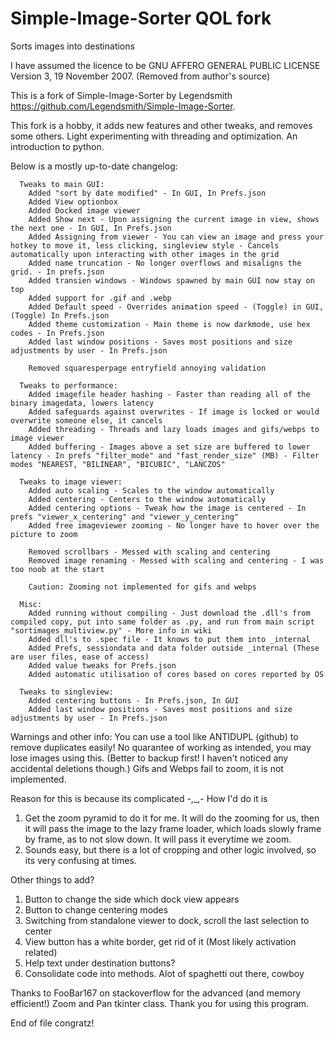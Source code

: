 # Simple-Image-Sorter QOL fork
Sorts images into destinations

I have assumed the licence to be GNU AFFERO GENERAL PUBLIC LICENSE Version 3, 19 November 2007. (Removed from author's source)

This is a fork of Simple-Image-Sorter by Legendsmith https://github.com/Legendsmith/Simple-Image-Sorter.

This fork is a hobby, it adds new features and other tweaks, and removes some others. Light experimenting with threading and optimization. An introduction to python.

Below is a mostly up-to-date changelog:

      Tweaks to main GUI:
        Added "sort by date modified" - In GUI, In Prefs.json
        Added View optionbox
        Added Docked image viewer
        Added Show next - Upon assigning the current image in view, shows the next one - In GUI, In Prefs.json
        Added Assigning from viewer - You can view an image and press your hotkey to move it, less clicking, singleview style - Cancels automatically upon interacting with other images in the grid
        Added name truncation - No longer overflows and misaligns the grid. - In prefs.json
        Added transien windows - Windows spawned by main GUI now stay on top
        Added support for .gif and .webp
        Added Default speed - Overrides animation speed - (Toggle) in GUI, (Toggle) In Prefs.json
        Added theme customization - Main theme is now darkmode, use hex codes - In Prefs.json
        Added last window positions - Saves most positions and size adjustments by user - In Prefs.json
        
        Removed squaresperpage entryfield annoying validation

      Tweaks to performance:
        Added imagefile header hashing - Faster than reading all of the binary imagedata, lowers latency
        Added safeguards against overwrites - If image is locked or would overwrite someone else, it cancels
        Added threading - Threads and lazy loads images and gifs/webps to image viewer
        Added buffering - Images above a set size are buffered to lower latency - In prefs "filter_mode" and "fast_render_size" (MB) - Filter modes "NEAREST, "BILINEAR", "BICUBIC", "LANCZOS"
        
      Tweaks to image viewer:
        Added auto scaling - Scales to the window automatically
        Added centering - Centers to the window automatically
        Added centering options - Tweak how the image is centered - In prefs "viewer_x_centering" and "viewer_y_centering"
        Added free imageviewer zooming - No longer have to hover over the picture to zoom
        
        Removed scrollbars - Messed with scaling and centering
        Removed image renaming - Messed with scaling and centering - I was too noob at the start
        
        Caution: Zooming not implemented for gifs and webps

      Misc:
        Added running without compiling - Just download the .dll's from compiled copy, put into same folder as .py, and run from main script "sortimages_multiview.py" - More info in wiki
        Added dll's to .spec file - It knows to put them into _internal
        Added Prefs, sessiondata and data folder outside _internal (These are user files, ease of access)
        Added value tweaks for Prefs.json
        Added automatic utilisation of cores based on cores reported by OS

      Tweaks to singleview:
        Added centering buttons - In Prefs.json, In GUI
        Added last window positions - Saves most positions and size adjustments by user - In Prefs.json

Warnings and other info:
  You can use a tool like ANTIDUPL (github) to remove duplicates easily!
  No quarantee of working as intended, you may lose images using this. (Better to backup first! I haven't noticed any accidental deletions though.)
  Gifs and Webps fail to zoom, it is not implemented.
    
  Reason for this is because its complicated -,_,- How I'd do it is
  1. Get the zoom pyramid to do it for me. It will do the zooming for us, then it will pass the image to the lazy frame loader, which loads slowly frame by frame, as to not slow down. It will pass it everytime we zoom.
  2. Sounds easy, but there is a lot of cropping and other logic involved, so its very confusing at times.

  Other things to add?
  1. Button to change the side which dock view appears
  2. Button to change centering modes
  3. Switching from standalone viewer to dock, scroll the last selection to center
  4. View button has a white border, get rid of it (Most likely activation related)
  5. Help text under destination buttons?
  6. Consolidate code into methods. Alot of spaghetti out there, cowboy
  
Thanks to FooBar167 on stackoverflow for the advanced (and memory efficient!) Zoom and Pan tkinter class. Thank you for using this program.

End of file congratz!
